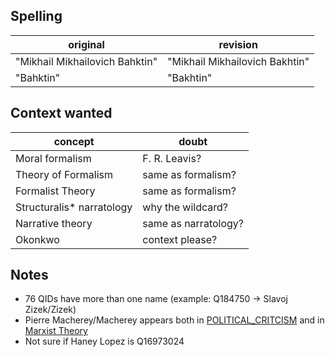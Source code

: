## Spelling

| original                       | revision |
|--------------------------------|----------|
| "Mikhail Mikhailovich Bahktin" |"Mikhail Mikhailovich Bakhtin"|
| "Bahktin"                      |"Bakhtin"| 


## Context wanted

| concept                       | doubt |
|--------------------------------|----------|
| Moral formalism |F. R. Leavis?|
|Theory of Formalism|same as formalism?|
|Formalist Theory|same as formalism?|
|Structuralis* narratology|why the wildcard?|
|Narrative theory|same as narratology?|
|Okonkwo|context please?|


## Notes

* 76 QIDs have more than one name (example: Q184750 -> Slavoj Zizek/Zizek)
* Pierre Macherey/Macherey appears both in [POLITICAL_CRITCISM](https://github.com/eisioriginal/conceptual_forays/blob/main/theory_dictionary.md#political_critcism) and in [Marxist Theory](https://github.com/eisioriginal/conceptual_forays/blob/main/theory_dictionary.md#marxist_theory)
* Not sure if Haney Lopez is Q16973024


